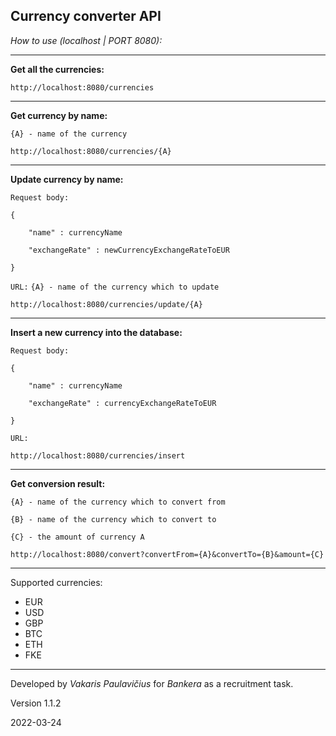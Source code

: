 ## Currency converter API 

_How to use (localhost | PORT 8080):_
___

**Get all the currencies:**

    http://localhost:8080/currencies

___


**Get currency by name:**

`{A} - name of the currency`

    http://localhost:8080/currencies/{A}

___


**Update currency by name:**

`Request body:`

    {

        "name" : currencyName

        "exchangeRate" : newCurrencyExchangeRateToEUR

    }

`URL:`
`{A} - name of the currency which to update`

    http://localhost:8080/currencies/update/{A}

___


**Insert a new currency into the database:**

`Request body:`

    {

        "name" : currencyName

        "exchangeRate" : currencyExchangeRateToEUR

    }

`URL:`

    http://localhost:8080/currencies/insert

___

**Get conversion result:**

`{A} - name of the currency which to convert from` 

`{B} - name of the currency which to convert to` 

`{C} - the amount of currency A` 

    http://localhost:8080/convert?convertFrom={A}&convertTo={B}&amount={C}

___

Supported currencies:
 - EUR
 - USD
 - GBP
 - BTC
 - ETH
 - FKE
___

Developed by _Vakaris Paulavičius_ for _Bankera_ as a recruitment task.

Version 1.1.2

2022-03-24


